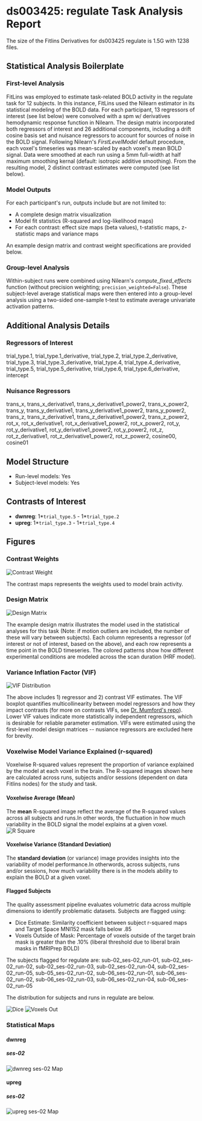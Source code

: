 # ds003425: regulate Task Analysis Report

The size of the Fitlins Derivatives for ds003425 regulate is 1.5G with 1238 files.

## Statistical Analysis Boilerplate

### First-level Analysis
FitLins was employed to estimate task-related BOLD activity in the regulate task for 12 subjects. In this instance, FitLins used the Nilearn estimator in its statistical modeling of the BOLD data. For each participant, 13 regressors of interest (see list below) were convolved with a spm w/ derivatives hemodynamic response function in Nilearn. The design matrix incorporated both regressors of interest and 26 additional components, including a drift cosine basis set and nuisance regressors to account for sources of noise in the BOLD signal. Following Nilearn's *FirstLevelModel* default procedure, each voxel's timeseries was mean-scaled by each voxel's mean BOLD signal. Data were smoothed at each run using a 5mm full-width at half maximum smoothing kernal (default: isotropic additive smoothing). From the resulting model, 2 distinct contrast estimates were computed (see list below).

### Model Outputs
For each participant's run, outputs include but are not limited to:
- A complete design matrix visualization
- Model fit statistics (R-squared and log-likelihood maps)
- For each contrast: effect size maps (beta values), t-statistic maps, z-statistic maps and variance maps

An example design matrix and contrast weight specifications are provided below.

### Group-level Analysis
Within-subject runs were combined using Nilearn's *compute_fixed_effects* function (without precision weighting; `precision_weighted=False`). These subject-level average statistical maps were then entered into a group-level analysis using a two-sided one-sample t-test to estimate average univariate activation patterns.

## Additional Analysis Details 
### Regressors of Interest
trial_type.1, trial_type.1_derivative, trial_type.2, trial_type.2_derivative, trial_type.3, trial_type.3_derivative, trial_type.4, trial_type.4_derivative, trial_type.5, trial_type.5_derivative, trial_type.6, trial_type.6_derivative, intercept
### Nuisance Regressors
trans_x, trans_x_derivative1, trans_x_derivative1_power2, trans_x_power2, trans_y, trans_y_derivative1, trans_y_derivative1_power2, trans_y_power2, trans_z, trans_z_derivative1, trans_z_derivative1_power2, trans_z_power2, rot_x, rot_x_derivative1, rot_x_derivative1_power2, rot_x_power2, rot_y, rot_y_derivative1, rot_y_derivative1_power2, rot_y_power2, rot_z, rot_z_derivative1, rot_z_derivative1_power2, rot_z_power2, cosine00, cosine01
## Model Structure
- Run-level models: Yes
- Subject-level models: Yes

## Contrasts of Interest
- **dwnreg**: 1*`trial_type.5` - 1*`trial_type.2`
- **upreg**: 1*`trial_type.3` - 1*`trial_type.4`

## Figures

### Contrast Weights
![Contrast Weight](./imgs/ds003425_task-regulate_contrast-matrix.svg)

The contrast maps represents the weights used to model brain activity.

### Design Matrix
![Design Matrix](./imgs/ds003425_task-regulate_design-matrix.svg)

The example design matrix illustrates the model used in the statistical analyses for this task (Note: if motion outliers are included, the number of these will vary between subjects). Each column represents a regressor (of interest or not of interest, based on the above), and each row represents a time point in the BOLD timeseries. The colored patterns show how different experimental conditions are modeled across the scan duration (HRF model).

### Variance Inflation Factor (VIF)
![VIF Distribution](./imgs/ds003425_task-regulate_vif-boxplot.png)

The above includes 1) regressor and 2) contrast VIF estimates. The VIF boxplot quantifies multicollinearity between model regressors and how they impact contrasts (for more on contrasts VIFs, see [Dr. Mumford's repo](https://github.com/jmumford/vif_contrasts)). Lower VIF values indicate more statistically independent regressors, which is desirable for reliable parameter estimation. VIFs were estimated using the first-level model design matrices -- nusiance regressors are excluded here for brevity.

### Voxelwise Model Variance Explained (r-squared)
Voxelwise R-squared values represent the proportion of variance explained by the model at each voxel in the brain. The R-squared images shown here are calculated across runs, subjects and/or sessions (dependent on data Fitlins nodes) for the study and task.

#### Voxelwise Average (Mean)
The **mean** R-squared image reflect the average of the R-squared values across all subjects and runs.In other words, the fluctuation in how much variability in the BOLD signal the model explains at a given voxel.
![R Square](./imgs/ds003425_task-regulate_rsquare-mean.png)

#### Voxelwise Variance (Standard Deviation)
The **standard deviation** (or variance) image provides insights into the variability of model performance.In otherwords, across subjects, runs and/or sessions, how much variability there is in the models ability to explain the BOLD at a given voxel.

#### Flagged Subjects
The quality assessment pipeline evaluates volumetric data across multiple dimensions to identify problematic datasets. Subjects are flagged using: 

  - Dice Estimate: Similarity coefficient between subject r-squared maps and Target Space MNI152 mask falls below .85 
  - Voxels Outside of Mask: Percentage of voxels outside of the target brain mask is greater than the .10% (liberal threshold due to liberal brain masks in fMRIPrep BOLD) 

The subjects flagged for regulate are:
sub-02_ses-02_run-01, sub-02_ses-02_run-02, sub-02_ses-02_run-03, sub-02_ses-02_run-04, sub-02_ses-02_run-05, sub-05_ses-02_run-02, sub-06_ses-02_run-01, sub-06_ses-02_run-02, sub-06_ses-02_run-03, sub-06_ses-02_run-04, sub-06_ses-02_run-05

The distribution for subjects and runs in regulate are below. 

![Dice](./imgs/ds003425_task-regulate_hist-dicesimilarity.png)
![Voxels Out](./imgs/ds003425_task-regulate_hist-voxoutmask.png)

### Statistical Maps

#### dwnreg

##### ses-02
![dwnreg ses-02 Map](./imgs/ds003425_task-regulate_ses-02_contrast-dwnreg_map.png)

#### upreg

##### ses-02
![upreg ses-02 Map](./imgs/ds003425_task-regulate_ses-02_contrast-upreg_map.png)
